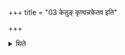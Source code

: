 +++
title = "03 केतुङ् कृण्वन्नकेतव इति"

+++

<details><summary>थिते</summary>

केतुं कृण्वन्नकेतव इति रथे ध्वजमवगूहति ३
</details>
